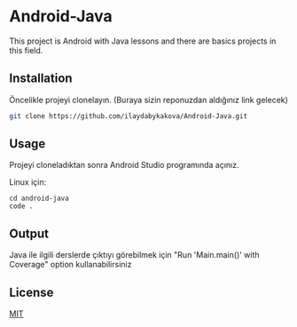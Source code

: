 # Android-Java
This project is Android with Java lessons and  there are basics projects in this field.

## Installation

Öncelikle projeyi clonelayın. (Buraya sizin reponuzdan aldığınız link gelecek)

```bash
git clone https://github.com/ilaydabykakova/Android-Java.git
```

## Usage

Projeyi cloneladıktan sonra Android Studio programında açınız.

Linux için:
```linux
cd android-java
code .
```
## Output
Java ile ilgili derslerde çıktıyı görebilmek için "Run 'Main.main()' with Coverage" option kullanabilirsiniz


## License
[MIT](https://choosealicense.com/licenses/mit/)
